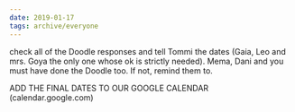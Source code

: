 ```yaml
---
date: 2019-01-17
tags: archive/everyone
---
```

check all of the Doodle responses and tell Tommi the dates (Gaia, Leo and mrs. Goya the only one whose ok is strictly needed). Mema, Dani and you must have done the Doodle too. If not, remind them to.

ADD THE FINAL DATES TO OUR GOOGLE CALENDAR (calendar.google.com)